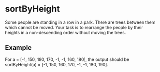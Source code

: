 # sortByHeight

Some people are standing in a row in a park. There are trees between them which cannot be moved. Your task is to rearrange the people by their heights in a non-descending order without moving the trees.

## Example

For a = [-1, 150, 190, 170, -1, -1, 160, 180], the output should be
sortByHeight(a) = [-1, 150, 160, 170, -1, -1, 180, 190].
